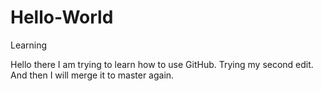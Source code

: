# Hello-World
Learning

Hello there
I am trying to learn how to use GitHub.
Trying my second edit.
And then I will merge it to master again.
